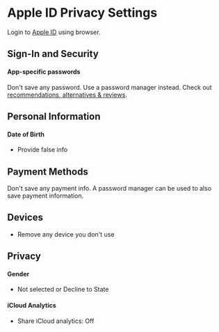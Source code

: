 # Apple ID Privacy Settings

Login to [Apple ID](https://appleid.apple.com/account/manage) using browser.

## Sign-In and Security

#### App-specific passwords
Don't save any password. Use a password manager instead. Check out [recommendations, alternatives & reviews](https://github.com/the-weird-aquarian/privacy-settings#recommendations-alternatives--reviews).



## Personal Information

#### Date of Birth
- Provide false info



## Payment Methods
Don't save any payment info. A password manager can be used to also save payment information.



## Devices
- Remove any device you don't use



## Privacy

#### Gender
- Not selected or Decline to State

#### iCloud Analytics
- Share iCloud analytics: Off

#### 
